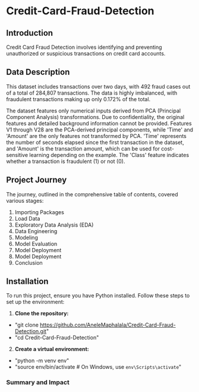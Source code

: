 # **Credit-Card-Fraud-Detection**

## Introduction
Credit Card Fraud Detection involves identifying and preventing unauthorized or suspicious transactions on credit card accounts. 

## Data Description
This dataset includes transactions over two days, with 492 fraud cases out of a total of 284,807 transactions. The data is highly imbalanced, with fraudulent transactions making up only 0.172% of the total.

The dataset features only numerical inputs derived from PCA (Principal Component Analysis) transformations. Due to confidentiality, the original features and detailed background information cannot be provided. Features V1 through V28 are the PCA-derived principal components, while 'Time' and 'Amount' are the only features not transformed by PCA. 'Time' represents the number of seconds elapsed since the first transaction in the dataset, and 'Amount' is the transaction amount, which can be used for cost-sensitive learning depending on the example. The 'Class' feature indicates whether a transaction is fraudulent (1) or not (0).


## Project Journey
The journey, outlined in the comprehensive table of contents, covered various stages:

1. Importing Packages
2. Load Data
3. Exploratory Data Analysis (EDA)
4. Data Engineering
5. Modeling
6. Model Evaluation
7. Model Deployment
8. Model Deployment
9. Conclusion


## Installation
To run this project, ensure you have Python installed. Follow these steps to set up the environment:

1. **Clone the repository:**
- "git clone https://github.com/AneleMaphalala/Credit-Card-Fraud-Detection.git"
- "cd Credit-Card-Fraud-Detection"

2. **Create a virtual environment:**
- "python -m venv env"
- "source env/bin/activate  # On Windows, use `env\Scripts\activate`"

### **Summary and Impact**
